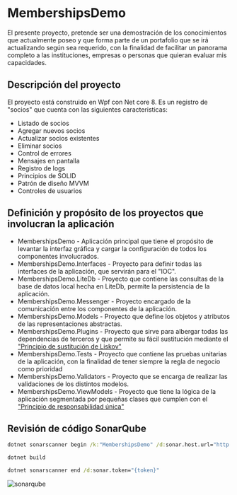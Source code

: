 # MembershipsDemo

El presente proyecto, pretende ser una demostración de los conocimientos que actualmente poseo y que forma parte de un portafolio que se irá actualizando según sea requerido, con la finalidad de facilitar un panorama completo a las instituciones, empresas o personas que quieran evaluar mis capacidades.

## Descripción del proyecto

El proyecto está construido en Wpf con Net core 8. Es un registro de "socios" que cuenta con las siguientes caracteristicas:

* Listado de socios
* Agregar nuevos socios
* Actualizar socios existentes
* Eliminar socios
* Control de errores
* Mensajes en pantalla
* Registro de logs
* Principios de SOLID
* Patrón de diseño MVVM
* Controles de usuarios

## Definición y propósito de los proyectos que involucran la aplicación

* MembershipsDemo - Aplicación principal que tiene el propósito de levantar la interfaz gráfica y cargar la configuración de todos los componentes involucrados.
* MembershipsDemo.Interfaces - Proyecto para definir todas las interfaces de la aplicación, que servirán para el "IOC".
* MembershipsDemo.LiteDb - Proyecto que contiene las consultas de la base de datos local hecha en LiteDb, permite la persistencia de la aplicación.
* MembershipsDemo.Messenger - Proyecto encargado de la comunicación entre los componentes de la aplicación.
* MembershipsDemo.Models - Proyecto que define los objetos y atributos de las representaciones abstractas.
* MembershipsDemo.Plugins - Proyecto que sirve para albergar todas las dependencias de terceros y que permite su fácil sustitución mediante el ["Principio de sustitución de Liskov"](https://es.wikipedia.org/wiki/Principio_de_sustituci%C3%B3n_de_Liskov)
* MembershipsDemo.Tests - Proyecto que contiene las pruebas unitarias de la aplicación, con la finalidad de tener siempre la regla de negocio como prioridad
* MembershipsDemo.Validators - Proyecto que se encarga de realizar las validaciones de los distintos modelos.
* MembershipsDemo.ViewModels - Proyecto que tiene la lógica de la aplicación segmentada por pequeñas clases que cumplen con el ["Principio de responsabilidad única"](https://es.wikipedia.org/wiki/Principio_de_responsabilidad_%C3%BAnica)

## Revisión de código SonarQube

```cmd
dotnet sonarscanner begin /k:"MembershipsDemo" /d:sonar.host.url="http://localhost:9000"  /d:sonar.token="{token}"

dotnet build

dotnet sonarscanner end /d:sonar.token="{token}"
```

![sonarqube](https://i.ibb.co/mqX4Hq6/sonarqube.png)
